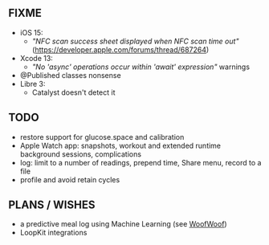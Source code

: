 FIXME
-----

* iOS 15:
  - *"NFC scan success sheet displayed when NFC scan time out"* (https://developer.apple.com/forums/thread/687264)
* Xcode 13:
  - *"No 'async' operations occur within 'await' expression"* warnings
* @Published classes nonsense
* Libre 3:
  - Catalyst doesn't detect it


TODO
----

* restore support for glucose.space and calibration
* Apple Watch app: snapshots, workout and extended runtime background sessions, complications
* log: limit to a number of readings, prepend time, Share menu, record to a file
* profile and avoid retain cycles


PLANS / WISHES
---------------

* a predictive meal log using Machine Learning (see [WoofWoof](https://github.com/gshaviv/ninety-two))
* LoopKit integrations
